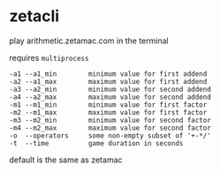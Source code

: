 # zetacli
play arithmetic.zetamac.com in the terminal

requires `multiprocess`

```
-a1 --a1_min        minimum value for first addend
-a2 --a1_max        maximum value for first addend
-a3 --a2_min        minimum value for second addend
-a4 --a2_max        maximum value for second addend
-m1 --m1_min        minimum value for first factor
-m2 --m1_max        maximum value for first factor
-m3 --m2_min        minimum value for second factor
-m4 --m2_max        maximum value for second factor
-o  --operators     some non-empty subset of '+-*/'
-t  --time          game duration in seconds
```

default is the same as zetamac
